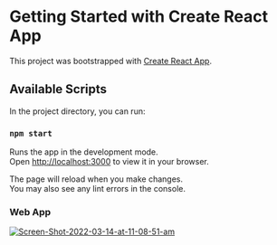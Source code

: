 # Getting Started with Create React App

This project was bootstrapped with [Create React App](https://github.com/facebook/create-react-app).

## Available Scripts

In the project directory, you can run:

### `npm start`

Runs the app in the development mode.\
Open [http://localhost:3000](http://localhost:3000) to view it in your browser.

The page will reload when you make changes.\
You may also see any lint errors in the console.

### Web App

 <a href="https://ibb.co/6whzF6n"><img src="https://i.ibb.co/ZXs5xyL/Screen-Shot-2022-03-14-at-11-08-51-am.png" alt="Screen-Shot-2022-03-14-at-11-08-51-am" border="0"></a>


